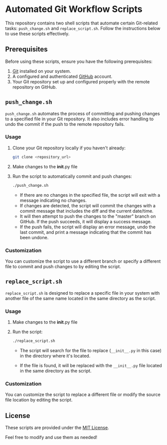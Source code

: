 # Automated Git Workflow Scripts

This repository contains two shell scripts that automate certain Git-related tasks: `push_change.sh` and `replace_script.sh`.
Follow the instructions below to use these scripts effectively.

## Prerequisites

Before using these scripts, ensure you have the following prerequisites:

1. [Git](https://git-scm.com/) installed on your system.
2. A configured and authenticated [GitHub](https://github.com/) account.
3. Your Git repository set up and configured properly with the remote repository on GitHub.

## `push_change.sh`

`push_change.sh` automates the process of committing and pushing changes to a specified file in your Git repository.
It also includes error handling to undo the commit if the push to the remote repository fails.

### Usage

1. Clone your Git repository locally if you haven't already:

   ```bash
   git clone <repository_url>
   ```

2. Make changes to the __init__.py file

3. Run the script to automatically commit and push changes:

   ```bash
   ./push_change.sh
   ```

   - If there are no changes in the specified file, the script will exit with a message indicating no changes.
   - If changes are detected, the script will commit the changes with a commit message that includes the diff and the current date/time.
   - It will then attempt to push the changes to the "master" branch on GitHub. If the push succeeds, it will display a success message.
   - If the push fails, the script will display an error message, undo the last commit, and print a message indicating that the commit has been undone.

### Customization

You can customize the script to use a different branch or specify a different file to commit and push changes to by editing the script.

## `replace_script.sh`

`replace_script.sh` is designed to replace a specific file in your system with another file of the same name located in the same directory as the script.

### Usage
1. Make changes to the __init__.py file

2. Run the script:

   ```bash
   ./replace_script.sh
   ```

   - The script will search for the file to replace (`__init__.py` in this case) in the directory where it's located.

   - If the file is found, it will be replaced with the `__init__.py` file located in the same directory as the script.

### Customization

You can customize the script to replace a different file or modify the source file location by editing the script.

## License

These scripts are provided under the [MIT License](LICENSE).

Feel free to modify and use them as needed!

